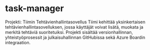 # task-manager
Projekti: Tiimin Tehtävienhallintasovellus
Tiimi kehittää yksinkertaisen tehtävienhallintasovelluksen, jossa käyttäjät voivat lisätä, muokata ja merkitä tehtäviä suoritetuiksi. Projekti sisältää versionhallinnan, yhteistyöprosessit ja julkaisuhallinnan GitHubissa sekä Azure Boardin integraation. 
